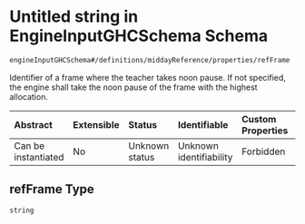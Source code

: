 # Untitled string in EngineInputGHCSchema Schema

```txt
engineInputGHCSchema#/definitions/middayReference/properties/refFrame
```

Identifier of a frame where the teacher takes noon pause. If not specified, the engine shall take the noon pause of the frame with the highest allocation.

| Abstract            | Extensible | Status         | Identifiable            | Custom Properties | Additional Properties | Access Restrictions | Defined In                                                        |
| :------------------ | :--------- | :------------- | :---------------------- | :---------------- | :-------------------- | :------------------ | :---------------------------------------------------------------- |
| Can be instantiated | No         | Unknown status | Unknown identifiability | Forbidden         | Allowed               | none                | [ghc.schema.json*](../out/ghc.schema.json "open original schema") |

## refFrame Type

`string`
